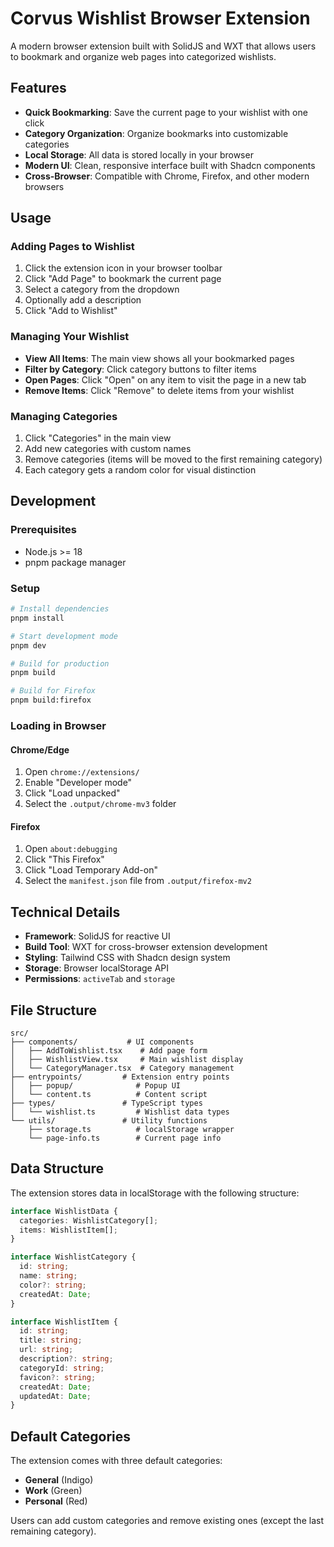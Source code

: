 # Corvus Wishlist Browser Extension

A modern browser extension built with SolidJS and WXT that allows users to bookmark and organize web pages into categorized wishlists.

## Features

- **Quick Bookmarking**: Save the current page to your wishlist with one click
- **Category Organization**: Organize bookmarks into customizable categories
- **Local Storage**: All data is stored locally in your browser
- **Modern UI**: Clean, responsive interface built with Shadcn components
- **Cross-Browser**: Compatible with Chrome, Firefox, and other modern browsers

## Usage

### Adding Pages to Wishlist

1. Click the extension icon in your browser toolbar
2. Click "Add Page" to bookmark the current page
3. Select a category from the dropdown
4. Optionally add a description
5. Click "Add to Wishlist"

### Managing Your Wishlist

- **View All Items**: The main view shows all your bookmarked pages
- **Filter by Category**: Click category buttons to filter items
- **Open Pages**: Click "Open" on any item to visit the page in a new tab
- **Remove Items**: Click "Remove" to delete items from your wishlist

### Managing Categories

1. Click "Categories" in the main view
2. Add new categories with custom names
3. Remove categories (items will be moved to the first remaining category)
4. Each category gets a random color for visual distinction

## Development

### Prerequisites

- Node.js >= 18
- pnpm package manager

### Setup

```bash
# Install dependencies
pnpm install

# Start development mode
pnpm dev

# Build for production
pnpm build

# Build for Firefox
pnpm build:firefox
```

### Loading in Browser

#### Chrome/Edge

1. Open `chrome://extensions/`
2. Enable "Developer mode"
3. Click "Load unpacked"
4. Select the `.output/chrome-mv3` folder

#### Firefox

1. Open `about:debugging`
2. Click "This Firefox"
3. Click "Load Temporary Add-on"
4. Select the `manifest.json` file from `.output/firefox-mv2`

## Technical Details

- **Framework**: SolidJS for reactive UI
- **Build Tool**: WXT for cross-browser extension development
- **Styling**: Tailwind CSS with Shadcn design system
- **Storage**: Browser localStorage API
- **Permissions**: `activeTab` and `storage`

## File Structure

```
src/
├── components/           # UI components
│   ├── AddToWishlist.tsx    # Add page form
│   ├── WishlistView.tsx     # Main wishlist display
│   └── CategoryManager.tsx  # Category management
├── entrypoints/         # Extension entry points
│   ├── popup/              # Popup UI
│   └── content.ts          # Content script
├── types/               # TypeScript types
│   └── wishlist.ts         # Wishlist data types
└── utils/               # Utility functions
    ├── storage.ts          # localStorage wrapper
    └── page-info.ts        # Current page info
```

## Data Structure

The extension stores data in localStorage with the following structure:

```typescript
interface WishlistData {
  categories: WishlistCategory[];
  items: WishlistItem[];
}

interface WishlistCategory {
  id: string;
  name: string;
  color?: string;
  createdAt: Date;
}

interface WishlistItem {
  id: string;
  title: string;
  url: string;
  description?: string;
  categoryId: string;
  favicon?: string;
  createdAt: Date;
  updatedAt: Date;
}
```

## Default Categories

The extension comes with three default categories:

- **General** (Indigo)
- **Work** (Green)
- **Personal** (Red)

Users can add custom categories and remove existing ones (except the last remaining category).
